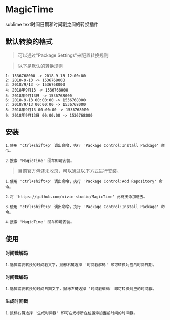 # MagicTime
sublime text时间日期和时间戳之间的转换插件

## 默认转换的格式
    
> 可以通过"Package Settings"来配置转换规则

> 以下是默认的转换规则

    1: 1536768000 -> 2018-9-13 12:00:00
    2: 2018-9-13 -> 1536768000
    3: 2018/9/13 -> 1536768000
    4: 2018年9月13 -> 1536768000
    5: 2018年9月13日 -> 1536768000
    6: 2018-9-13 00:00:00 -> 1536768000
    7: 2018/9/13 00:00:00 -> 1536768000
    8: 2018年9月13 00:00:00 -> 1536768000
    9: 2018年9月13日 00:00:00 -> 1536768000


## 安装

    1.使用 'ctrl+shift+p' 调出命令，执行 'Package Control:Install Package' 命令。

    2.搜索 'MagicTime' 回车即可安装。

> 目前官方包还未收录，可以通过以下方式进行安装。

    1.使用 'ctrl+shift+p' 调出命令，执行 'Package Control:Add Repository' 命令。
    
    2.将 'https://github.com/nivin-studio/MagicTime' 此链接添加进去。

    3.使用 'ctrl+shift+p' 调出命令，执行 'Package Control:Install Package' 命令。

    4.搜索 'MagicTime' 回车即可安装。

## 使用
#### 时间戳解码

    1.选择需要转换的时间戳文字，鼠标右键选择 '时间戳解码' 即可转换对应的时间日期。


#### 时间戳编码

    1.选择需要转换的时间日期文字，鼠标右键选择 '时间戳编码' 即可转换对应的时间戳。


#### 生成时间戳

    1.鼠标右键选择 '生成时间戳' 即可在光标所在位置添加当前时间的时间戳。
